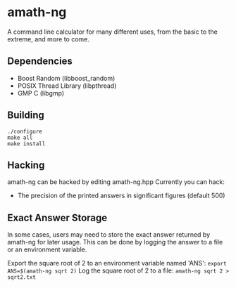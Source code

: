# amath-ng
A command line calculator for many different uses, from the basic to the extreme, and more to come.

## Dependencies
+ Boost Random (libboost_random)
+ POSIX Thread Library (libpthread)
+ GMP C (libgmp)

## Building
	./configure
	make all
	make install

## Hacking
amath-ng can be hacked by editing amath-ng.hpp
Currently you can hack:
- The precision of the printed answers in significant figures (default 500)

## Exact Answer Storage
In some cases, users may need to store the exact answer returned by amath-ng for later usage. This can be done by logging the answer to a file or an environment variable.

Export the square root of 2 to an environment variable named 'ANS': `export ANS=$(amath-ng sqrt 2)`
Log the square root of 2 to a file: `amath-ng sqrt 2 > sqrt2.txt`

